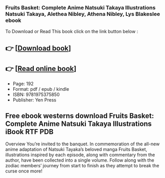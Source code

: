 ### Fruits Basket: Complete Anime Natsuki Takaya Illustrations Natsuki Takaya, Alethea Nibley, Athena Nibley, Lys Blakeslee ebook

To Download or Read This book click on the link button below :

## 👉  [**[Download book](http://get-pdfs.com/download.php?group=book&from=github.com&id=693472&lnk=1063 "Download book")**]

## 👉  [**[Read online book](http://get-pdfs.com/download.php?group=book&from=github.com&id=693472&lnk=1063 "Read online book")**]


* Page: 192
* Format: pdf / epub / kindle
* ISBN: 9781975375850
* Publisher: Yen Press



## Free ebook westerns download Fruits Basket: Complete Anime Natsuki Takaya Illustrations iBook RTF PDB


Overview
You’re invited to the banquet. In commemoration of the all-new anime adaptation of Natsuki Tayaka’s beloved manga Fruits Basket, illustrations inspired by each episode, along with commentary from the author, have been collected into a single volume. Follow along with the zodiac members’ journey from start to finish as they attempt to break the curse once more!



